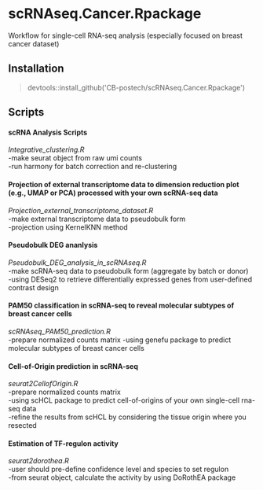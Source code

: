 # scRNAseq.Cancer.Rpackage

Workflow for single-cell RNA-seq analysis (especially focused on breast cancer dataset)

## Installation

> devtools::install_github('CB-postech/scRNAseq.Cancer.Rpackage')


## Scripts

#### scRNA Analysis Scripts
*Integrative_clustering.R*   
-make seurat object from raw umi counts    
-run harmony for batch correction and re-clustering    

#### Projection of external transcriptome data to dimension reduction plot (e.g., UMAP or PCA) processed with your own scRNA-seq data
*Projection_external_transcriptome_dataset.R*    
-make external transcriptome data to pseudobulk form    
-projection using KernelKNN method

#### Pseudobulk DEG ananlysis 
*Pseudobulk_DEG_analysis_in_scRNAseq.R*    
-make scRNA-seq data to pseudobulk form (aggregate by batch or donor)    
-using DESeq2 to retrieve differentially expressed genes from user-defined contrast design    

#### PAM50 classification in scRNA-seq to reveal molecular subtypes of breast cancer cells
*scRNAseq_PAM50_prediction.R*    
-prepare normalized counts matrix
-using genefu package to predict molecular subtypes of breast cancer cells

#### Cell-of-Origin prediction in scRNA-seq 
*seurat2CellofOrigin.R*    
-prepare normalized counts matrix    
-using scHCL package to predict cell-of-origins of your own single-cell rna-seq data    
-refine the results from scHCL by considering the tissue origin where you resected    

#### Estimation of TF-regulon activity
*seurat2dorothea.R*    
-user should pre-define confidence level and species to set regulon    
-from seurat object, calculate the activity by using DoRothEA package    

